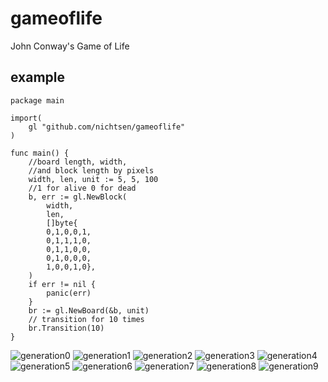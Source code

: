 # gameoflife
John Conway's  Game of Life


## example

```
package main

import(
	gl "github.com/nichtsen/gameoflife" 
)

func main() {
	//board length, width,
	//and block length by pixels
	width, len, unit := 5, 5, 100
	//1 for alive 0 for dead
	b, err := gl.NewBlock(
		width,
		len,
		[]byte{
		0,1,0,0,1,
		0,1,1,1,0,
		0,1,1,0,0,
		0,1,0,0,0,
		1,0,0,1,0},
	)
	if err != nil {
		panic(err)
	}
	br := gl.NewBoard(&b, unit)
	// transition for 10 times
	br.Transition(10)
}
```
![generation0](img/generation0.jpg)
![generation1](img/generation1.jpg)
![generation2](img/generation2.jpg)
![generation3](img/generation3.jpg)
![generation4](img/generation4.jpg)
![generation5](img/generation5.jpg)
![generation6](img/generation6.jpg)
![generation7](img/generation7.jpg)
![generation8](img/generation8.jpg)
![generation9](img/generation9.jpg)
